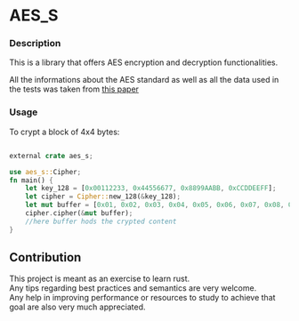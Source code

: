 # AES_S

### Description

This is a library that offers AES encryption and decryption functionalities.

All the informations about the AES standard as well as all the data used in the tests was 
taken from [this paper](https://nvlpubs.nist.gov/nistpubs/FIPS/NIST.FIPS.197.pdf)

### Usage

To crypt a block of 4x4 bytes: 

``` rust

external crate aes_s;

use aes_s::Cipher;
fn main() {
    let key_128 = [0x00112233, 0x44556677, 0x8899AABB, 0xCCDDEEFF];
    let cipher = Cipher::new_128(&key_128);
    let mut buffer = [0x01, 0x02, 0x03, 0x04, 0x05, 0x06, 0x07, 0x08, 0x09, 0x0A, 0x0B, 0x0C, 0x0D, 0x0E, 0x0F];
    cipher.cipher(&mut buffer);
    //here buffer hods the crypted content
}

```



## Contribution

This project is meant as an exercise to learn rust.     
Any tips regarding best practices and semantics are very welcome.      
Any help in improving performance or resources to study to achieve that goal are also very much appreciated.
